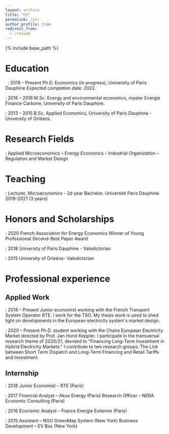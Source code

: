 ```yaml
---
layout: archive
title: "CV"
permalink: /cv/
author_profile: true
redirect_from:
  - /resume
---
```


{% include base_path %}

Education
==========
&nbsp;
: 2019 – Present	Ph.D. Economics (in progress), University of Paris Dauphine Expected completion date:  2022.

: 2016 – 2018		M.Sc. Energy and environmental economics, master Energie Finance Carbone, University of Paris Dauphine.

: 2013 – 2015		B.Sc. Applied Economics, University of Paris Dauphine - University of Orléans.


Research Fields
==========

: Applied Microeconomics – Energy Economics – Industrial Organization – Regulation and Market Design


Teaching
==========

: Lecturer, Microeconomics - 2d year Bachelor. Université Paris Dauphine 2019–2021 (3 years)


Honors and Scholarships
==========

: 2020		French Association for Energy Economics Winner of Young Professional Second-Best Paper Award

: 2018		University of Paris Dauphine - Valedictorian 

: 2015		University of Orleéns- Valedictorian 


Professional experience
==========

Applied Work	
----------
: 2018 – Present	Junior economist working with the French Transport System Operator RTE. I work for the TSO. My thesis work is used to shed light on developments in the European electricity system's market design.


: 2020 – Present	Ph.D. student working with the Chaire European Electricity Market directed by Prof. Jan Horst Keppler. I participate in the transversal research theme of         2020/21, devoted to "Financing Long-Term Investment in Hybrid Electricity Markets." I contribute to two research groups: The Link between Short Term Dispatch and Long-Term Financing and Retail Tariffs and Investment.

Internship
----------
: 2018		Junior Economist – RTE (Paris)

: 2017		Financial Analyst – Akuo Energy (Paris)
		Research Officer – NERA Economic Consulting (Paris)

: 2016		Economic Analyst – France Energie Eolienne (Paris)

: 2015		Assistant – NGO GreenMap System (New York)
		Business Development – EV Box (New York)
